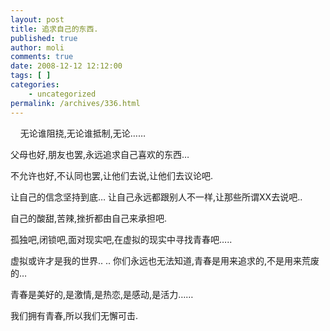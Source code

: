 ```yaml
---
layout: post
title: 追求自己的东西.
published: true
author: moli
comments: true
date: 2008-12-12 12:12:00
tags: [ ]
categories:
    - uncategorized
permalink: /archives/336.html
---
```

&nbsp;&nbsp;&nbsp; 无论谁阻挠,无论谁抵制,无论……

父母也好,朋友也罢,永远追求自己喜欢的东西&#8230;

不允许也好,不认同也罢,让他们去说,让他们去议论吧.

让自己的信念坚持到底&#8230; 让自己永远都跟别人不一样,让那些所谓XX去说吧..

自己的酸甜,苦辣,挫折都由自己来承担吧.

孤独吧,闭锁吧,面对现实吧,在虚拟的现实中寻找青春吧&#8230;..&nbsp;&nbsp;

虚拟或许才是我的世界.. .. 你们永远也无法知道,青春是用来追求的,不是用来荒废的&#8230;

青春是美好的,是激情,是热恋,是感动,是活力&#8230;&#8230;

我们拥有青春,所以我们无懈可击.